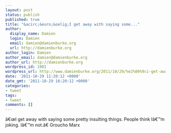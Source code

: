 ```yaml
---
layout: post
status: publish
published: true
title: "&acirc;&euro;&oelig;I get away with saying some..."
author:
  display_name: Damien
  login: Damien
  email: damien@damienburke.org
  url: http://damienburke.org
author_login: Damien
author_email: damien@damienburke.org
author_url: http://damienburke.org
wordpress_id: 1801
wordpress_url: http://www.damienburke.org/2011/10/29/%e2%80%9ci-get-away-with-saying-some/
date: '2011-10-29 11:20:12 +0000'
date_gmt: '2011-10-29 16:20:12 +0000'
categories:
- tweet
tags:
- tweet
comments: []
---
```

<p>&acirc;&euro;&oelig;I get away with saying some pretty insulting things. People think I&acirc;&euro;&trade;m joking. I&acirc;&euro;&trade;m not.&acirc;&euro; Groucho Marx</p>
